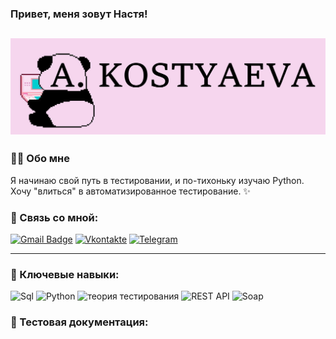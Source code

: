 ### Привет, меня зовут Настя!
![Header](https://github.com/Kostyayka/Kostyayka/blob/main/assets/Header.jpg)
---

### 🙆‍♀️ Обо мне

Я начинаю свой путь в тестировании, и по-тихоньку изучаю Python. Хочу "влиться" в автоматизированное тестирование. ✨

### 📧 Связь со мной: 
[![Gmail Badge](https://img.shields.io/badge/-Gmail-090909?style=flat&logo=Gmail&logoColor=D54435)](mailto:anastasia.costyaeva@gmail.com)
[![Vkontakte](https://img.shields.io/badge/-Vkontakte-090909?style=flat&logo=VK&logoColor=4F7DB3)](https://vk.com/id126034775)
[![Telegram](https://img.shields.io/badge/-Telegram-090909?style=flat&logo=Telegram&logoColor=239CD7)](https://t.me/AnastasiaCost)

---

### 🔑 Ключевые навыки:

![Sql](https://img.shields.io/badge/-Sql-FFC8E7?style=for-the-badge&logo=mysql&logoColor=F29111)
![Python](https://img.shields.io/badge/-Python-FFC8E7?style=for-the-badge&logo=python)
![теория тестирования](https://img.shields.io/badge/-Теория%20тестирования-FFC8E7?style=for-the-badge&logo=Теория%20тестирования)
![REST API](https://img.shields.io/badge/-Rest%20api-FFC8E7?style=for-the-badge&logo=Rest%20api)
![Soap](https://img.shields.io/badge/-Soap-FFC8E7?style=for-the-badge&logo=soap)

### 📁 Тестовая документация:
